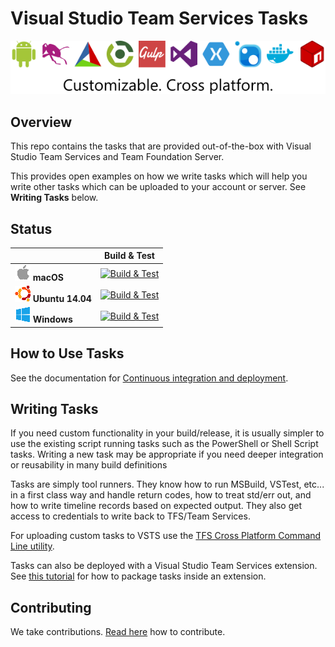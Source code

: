 # Visual Studio Team Services Tasks
![Tasks](/taskbanner.png "Tasks")

## Overview
This repo contains the tasks that are provided out-of-the-box with Visual Studio Team Services and Team Foundation Server.

This provides open examples on how we write tasks which will help you write other tasks which can be uploaded to your account or server.  See **Writing Tasks** below.

## Status
|   | Build & Test |
|---|:-----:|
|![macOS](docs/res/apple_med.png) **macOS**|[![Build & Test](https://mseng.visualstudio.com/_apis/public/build/definitions/b924d696-3eae-4116-8443-9a18392d8544/4213/badge?branch=master)](https://mseng.visualstudio.com/VSOnline/_build/latest?definitionId=1474&branchName=master)| 
|![Ubuntu14](docs/res/ubuntu_med.png) **Ubuntu 14.04**|[![Build & Test](https://mseng.visualstudio.com/_apis/public/build/definitions/b924d696-3eae-4116-8443-9a18392d8544/4088/badge?branch=master)](https://mseng.visualstudio.com/VSOnline/_build/latest?definitionId=1474&branchName=master)|
|![Win](docs/res/win_med.png) **Windows**|[![Build & Test](https://mseng.visualstudio.com/_apis/public/build/definitions/b924d696-3eae-4116-8443-9a18392d8544/1474/badge?branch=master)](https://mseng.visualstudio.com/VSOnline/_build/latest?definitionId=1474&branchName=master)|

## How to Use Tasks

See the documentation for [Continuous integration and deployment](https://aka.ms/tfbuild).

## Writing Tasks

If you need custom functionality in your build/release, it is usually simpler to use the existing script running tasks such as the PowerShell or Shell Script tasks.  Writing a new task may be appropriate if you need deeper integration or reusability in many build definitions

Tasks are simply tool runners.  They know how to run MSBuild, VSTest, etc... in a first class way and handle return codes, how to treat std/err out, and how to write timeline records based on expected output.  They also get access to credentials to write back to TFS/Team Services. 

For uploading custom tasks to VSTS use the [TFS Cross Platform Command Line utility](https://github.com/Microsoft/tfs-cli).

Tasks can also be deployed with a Visual Studio Team Services extension. See [this tutorial](https://www.visualstudio.com/en-us/docs/integrate/extensions/develop/add-build-task) for how to package tasks inside an extension.

## Contributing
We take contributions.  [Read here](docs/contribute.md) how to contribute.

